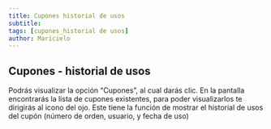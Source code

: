 ```yaml
---
title: Cupones historial de usos
subtitle: 
tags: [cupones_historial de usos]
author: Maricielo
---
```


## Cupones - historial de usos 
Podrás visualizar la opción “Cupones”, al cual darás clic. 
En la pantalla encontrarás la lista de cupones existentes, para poder visualizarlos te dirigirás al icono del ojo. 
Este tiene la función de mostrar el historial de usos del cupón (número de orden, usuario, y  fecha de uso)